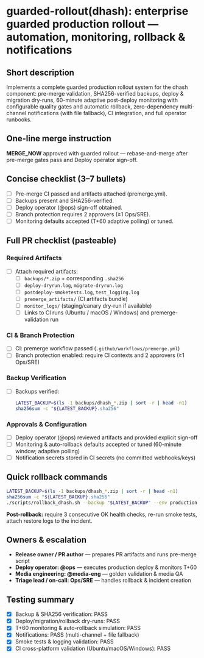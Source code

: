 # guarded-rollout(dhash): enterprise guarded production rollout — automation, monitoring, rollback & notifications

## Short description

Implements a complete guarded production rollout system for the dhash component: pre-merge validation, SHA256-verified backups, deploy & migration dry-runs, 60-minute adaptive post-deploy monitoring with configurable quality gates and automatic rollback, zero-dependency multi-channel notifications (with file fallback), CI integration, and full operator runbooks.

## One-line merge instruction

**MERGE_NOW** approved with guarded rollout — rebase-and-merge after pre-merge gates pass and Deploy operator sign-off.

## Concise checklist (3–7 bullets)

- [ ] Pre-merge CI passed and artifacts attached (premerge.yml).
- [ ] Backups present and SHA256-verified.
- [ ] Deploy operator (@ops) sign-off obtained.
- [ ] Branch protection requires 2 approvers (≥1 Ops/SRE).
- [ ] Monitoring defaults accepted (T+60 adaptive polling) or tuned.

## Full PR checklist (pasteable)

### Required Artifacts
- [ ] Attach required artifacts:
  - [ ] `backups/*.zip` + corresponding `.sha256`
  - [ ] `deploy-dryrun.log`, `migrate-dryrun.log`
  - [ ] `postdeploy-smoketests.log`, `test_logging.log`
  - [ ] `premerge_artifacts/` (CI artifacts bundle)
  - [ ] `monitor_logs/` (staging/canary dry-run if available)
  - [ ] Links to CI runs (Ubuntu / macOS / Windows) and premerge-validation run

### CI & Branch Protection
- [ ] CI: premerge workflow passed (`.github/workflows/premerge.yml`)
- [ ] Branch protection enabled: require CI contexts and 2 approvers (≥1 Ops/SRE)

### Backup Verification
- [ ] Backups verified:
  ```bash
  LATEST_BACKUP=$(ls -1 backups/dhash_*.zip | sort -r | head -n1)
  sha256sum -c "${LATEST_BACKUP}.sha256"
  ```

### Approvals & Configuration
- [ ] Deploy operator (@ops) reviewed artifacts and provided explicit sign-off
- [ ] Monitoring & auto-rollback defaults accepted or tuned (60-minute window; adaptive polling)
- [ ] Notification secrets stored in CI secrets (no committed webhooks/keys)

## Quick rollback commands

```bash
LATEST_BACKUP=$(ls -1 backups/dhash_*.zip | sort -r | head -n1)
sha256sum -c "${LATEST_BACKUP}.sha256"
./scripts/rollback_dhash.sh --backup "$LATEST_BACKUP" --env production
```

**Post-rollback:** require 3 consecutive OK health checks, re-run smoke tests, attach restore logs to the incident.

## Owners & escalation

- **Release owner / PR author** — prepares PR artifacts and runs pre-merge script
- **Deploy operator: @ops** — executes production deploy & monitors T+60
- **Media engineering: @media-eng** — golden validation & media QA
- **Triage lead / on-call: Ops/SRE** — handles rollback & incident creation

## Testing summary

- [x] Backup & SHA256 verification: PASS
- [x] Deploy/migration/rollback dry-runs: PASS
- [x] T+60 monitoring & auto-rollback simulation: PASS
- [x] Notifications: PASS (multi-channel + file fallback)
- [x] Smoke tests & logging validation: PASS
- [x] CI cross-platform validation (Ubuntu/macOS/Windows): PASS